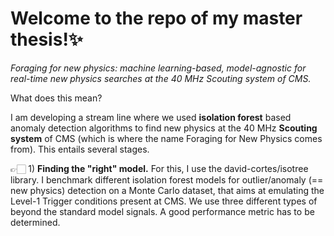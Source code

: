 # Welcome to the repo of my master thesis!✨

*Foraging for new physics: machine learning-based, model-agnostic for real-time new physics searches at the 40 MHz Scouting system of CMS.*

What does this mean?

I am developing a stream line where we used **isolation forest** based anomaly detection algorithms to find new physics at the 40 MHz **Scouting system** of CMS (which is where the name Foraging for New Physics comes from). This entails several stages.

👉🏻  1) **Finding the "right" model.** For this, I use the david-cortes/isotree library. I benchmark different isolation forest models for outlier/anomaly (== new physics) detection on a Monte Carlo dataset, that aims at emulating the Level-1 Trigger conditions present at CMS. We use three different types of beyond the standard model signals. A good performance metric has to be determined.

